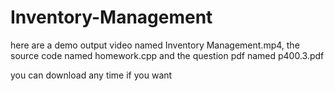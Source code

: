 # Inventory-Management

here are a demo output video named Inventory Management.mp4, the source code named homework.cpp and the question pdf named p400.3.pdf


you can download any time if you want
